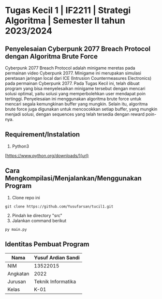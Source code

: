 # Tugas Kecil 1 | IF2211 | Strategi Algoritma | Semester II tahun 2023/2024

## Penyelesaian Cyberpunk 2077 Breach Protocol dengan Algoritma Brute Force
Cyberpunk 2077 Breach Protocol adalah minigame meretas pada permainan video Cyberpunk 2077. Minigame ini merupakan simulasi peretasan jaringan local dari ICE (Intrusion Countermeasures Electronics) pada permainan Cyberpunk 2077. Pada Tugas Kecil ini, telah dibuat program yang bisa menyelesaikan minigame tersebut dengan mencari solusi optimal, yaitu solusi yang memperbolehkan user mendapat poin tertinggi. Penyelesaian ini menggunakan algoritma brute force untuk mencari segala kemungkinan buffer yang mungkin. Selain itu, algoritma brute force juga digunakan untuk mencocokkan setiap buffer, yang mungkin menjadi solusi, dengan sequences yang telah tersedia dengan reward poin-nya.

## Requirement/Instalation
1. Python3

[https://www.python.org/downloads/](url)

## Cara Mengkompilasi/Menjalankan/Menggunakan Program
1. Clone repo ini
```
git clone https://github.com/Yusufarsan/tucil1.git
```
2. Pindah ke directory "src"
3. Jalankan command berikut
```
py main.py
```
## Identitas Pembuat Program
| Nama           | Yusuf Ardian Sandi           |
|----------------|--------------------|
| NIM            | 13522015         |
| Angkatan       | 2022               |
| Jurusan        | Teknik Informatika |
| Kelas          | K-01              |

